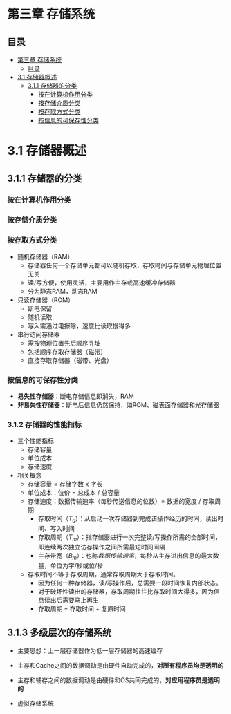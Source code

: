# 第三章 存储系统

## 目录
- [第三章 存储系统](#第三章-存储系统)
  - [目录](#目录)
- [3.1 存储器概述](#31-存储器概述)
  - [3.1.1 存储器的分类](#311-存储器的分类)
    - [按在计算机作用分类](#按在计算机作用分类)
    - [按存储介质分类](#按存储介质分类)
    - [按存取方式分类](#按存取方式分类)
    - [按信息的可保存性分类](#按信息的可保存性分类)

# 3.1 存储器概述

## 3.1.1 存储器的分类

### 按在计算机作用分类

### 按存储介质分类

### 按存取方式分类

- 随机存储器（RAM）
  - 存储器任何一个存储单元都可以随机存取，存取时间与存储单元物理位置无关
  - 读/写方便，使用灵活，主要用作主存或高速缓冲存储器
  - 分为静态RAM，动态RAM
- 只读存储器（ROM）
  - 断电保留
  - 随机读取
  - 写入需通过电擦除，速度比读取慢得多
- 串行访问存储器
  - 需按物理位置先后顺序寻址
  - 包括顺序存取存储器（磁带）
  - 直接存取存储器（磁带、光盘）

### 按信息的可保存性分类

- **易失性存储器**：断电存储信息即消失，RAM
- **非易失性存储器**：断电后信息仍然保持，如ROM、磁表面存储器和光存储器

### 3.1.2 存储器的性能指标

- 三个性能指标
  - 存储容量
  - 单位成本
  - 存储速度
- 相关概念
  - 存储容量 = 存储字数 x 字长
  - 单位成本：位价 = 总成本 / 总容量
  - 存储速度：数据传输速率（每秒传送信息的位数）= 数据的宽度 / 存取周期
    - 存取时间（$T_a$）：从启动一次存储器到完成该操作经历的时间，读出时间、写入时间
    - 存取周期（$T_m$）：指存储器进行一次完整读/写操作所需的全部时间，即连续两次独立访存操作之间所需最短时间间隔
    - 主存带宽（$B_m$）：也称*数据传输速率*，每秒从主存进出信息的最大数量，单位为字/秒或位/秒
  - 存取时间不等于存取周期，通常存取周期大于存取时间。
    - 因为任何一种存储器，读/写操作后，总需要一段时间恢复内部状态。
    - 对于破坏性读出的存储器，存取周期往往比存取时间大得多，因为信息读出后需要马上再生
    - 存取周期 = 存取时间 + 复原时间

## 3.1.3 多级层次的存储系统

- 主要思想：上一层存储器作为低一层存储器的高速缓存

- 主存和Cache之间的数据调动是由硬件自动完成的，**对所有程序员均是透明的**
- 主存和辅存之间的数据调动是由硬件和OS共同完成的，**对应用程序员是透明的**
- 虚拟存储系统
